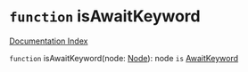 # `function` isAwaitKeyword

[Documentation Index](../README.md)

`function` isAwaitKeyword(node: [Node](../private.interface.Node/README.md)): node `is` [AwaitKeyword](../private.interface.KeywordToken/README.md)